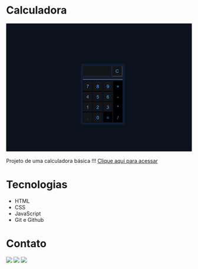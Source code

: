# Calculadora

![preview](./previa.png)


 Projeto de uma calculadora básica !!!
[ Clique aqui para acessar](https://hilucassilva.github.io/basic-calculator/)

# Tecnologias 

- HTML <br>
- CSS <br>
- JavaScript <br>
- Git e Github

# Contato
 <div> 
  <a href="https://instagram.com/lucasmesi" target="_blank"><img src="https://img.shields.io/badge/-Instagram-%23E4405F?style=for-the-badge&logo=instagram&logoColor=white" target="_blank"></a>
  <a href = "mailto:lmsilva12kta@gmail.com"><img src="https://img.shields.io/badge/-Gmail-%23333?style=for-the-badge&logo=gmail&logoColor=white" destino ="_blank"></a>
  <a href="https://www.linkedin.com/in/lucas-mendon%C3%A7a-silva-2b7856243" target="_blank"><img src="https://img.shields.io/badge/-LinkedIn-%230077B5?style=for-the-badge&logo=linkedin&logoColor=white" target="_blank"></a> 
</div>
 
